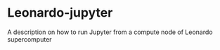 # Leonardo-jupyter
A description on how to run Jupyter from a compute node of Leonardo supercomputer
